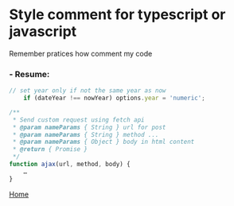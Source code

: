 # Style comment for typescript or javascript
Remember pratices how comment my code
### - Resume:
```typescript
// set year only if not the same year as now
    if (dateYear !== nowYear) options.year = 'numeric';

/**
 * Send custom request using fetch api
 * @param nameParams { String } url for post
 * @param nameParams { String } method ...
 * @param nameParams { Object } body in html content
 * @return { Promise }
 */
function ajax(url, method, body) {
    …
}
```


[Home](https://fjulien.github.io/My-book)
